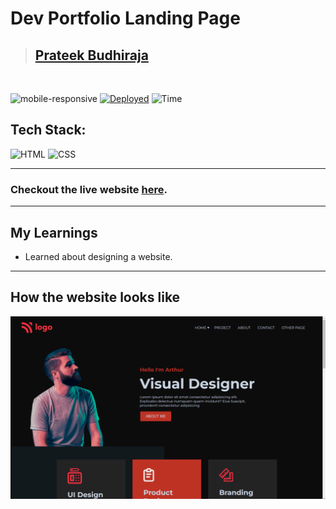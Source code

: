 # Dev Portfolio Landing Page

> ## [Prateek Budhiraja](https://prateekbudhiraja.in)

<br/>

![mobile-responsive](https://img.shields.io/badge/Mobile%20Responsive-Yes-green)
[![Deployed](https://img.shields.io/badge/Deployed-Yes-green)](https://dev-portfolio-landing.vercel.app/)
![Time](https://img.shields.io/badge/Time%20Taken-3.5hrs-green)

## Tech Stack:

![HTML](https://img.shields.io/badge/html-3670A0?style=for-the-badge&logo=html5&logoColor=white)
![CSS](https://img.shields.io/badge/CSS-%234ea94b.svg?style=for-the-badge&logo=css3&logoColor=white)

---

### Checkout the live website [here](https://dev-portfolio-landing.vercel.app/).

---

## My Learnings

- Learned about designing a website.

---

## How the website looks like

<p align="center">
<img src="desktop.gif" max-width=600px>
</p>
